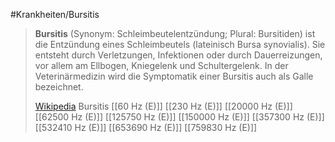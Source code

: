 #Krankheiten/Bursitis
> **Bursitis** (Synonym: Schleimbeutelentzündung; Plural: Bursitiden) ist die Entzündung eines Schleimbeutels (lateinisch Bursa synovialis). Sie entsteht durch Verletzungen, Infektionen oder durch Dauerreizungen, vor allem am Ellbogen, Kniegelenk und Schultergelenk. In der Veterinärmedizin wird die Symptomatik einer Bursitis auch als Galle bezeichnet.
>
> [Wikipedia](https://de.wikipedia.org/wiki/Bursitis)
Bursitis
[[60 Hz (E)]]
[[230 Hz (E)]]
[[20000 Hz (E)]]
[[62500 Hz (E)]]
[[125750 Hz (E)]]
[[150000 Hz (E)]]
[[357300 Hz (E)]]
[[532410 Hz (E)]]
[[653690 Hz (E)]]
[[759830 Hz (E)]]